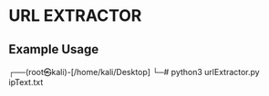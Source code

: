 # URL EXTRACTOR 

## Example Usage

┌──(root㉿kali)-[/home/kali/Desktop]
└─# python3 urlExtractor.py ipText.txt 

